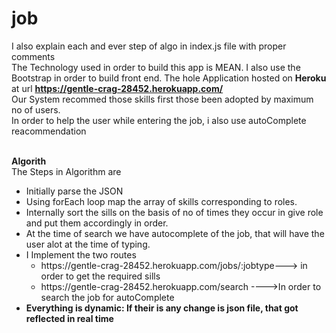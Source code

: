 # job
I also explain each and ever step of algo in index.js file with proper comments
<br>
The Technology used in order to build this app is MEAN.
I also use the Bootstrap in order to build front end.
The hole Application hosted on <b>Heroku </b> at url <b>https://gentle-crag-28452.herokuapp.com/ </b>
<br>
Our System recommed those skills first those been adopted by maximum no of users.
<br>
In order to help the user while entering the job, i also use autoComplete reacommendation

<br>
<strong>
Algorith
</strong>
<br>
The Steps in Algorithm are
<ul>
<li>Initially parse the JSON
<li> Using forEach loop map the array of skills corresponding to roles.
<li>Internally sort the sills on the basis of no of times they occur in give role and put them accordingly in order.
<li>At the time of search we have autocomplete of the job, that will have the user alot at the time of typing.
<li> I Implement the two routes
  <ul>
    <li>https://gentle-crag-28452.herokuapp.com/jobs/:jobtype---> in order to get the required sills
    <li>https://gentle-crag-28452.herokuapp.com/search ---->In order to search the job for autoComplete
  </ul>
  <li> <b>Everything is dynamic: If their is any change is json file, that got reflected in real time</b>
</ul>

